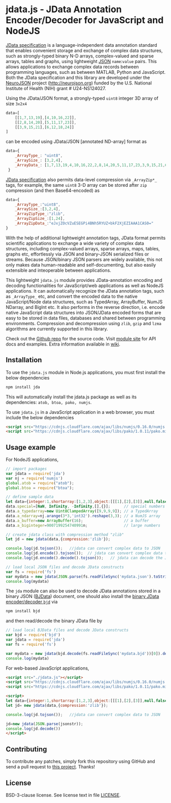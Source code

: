 jdata.js - JData Annotation Encoder/Decoder for JavaScript and NodeJS
===========

[JData specification] is a language-independent data annotation
standard that enables convenient storage and exchange of complex
data structures, such as strongly-typed binary N-D arrays, complex-valued
and sparse arrays, tables and graphs, using lightweight [JSON]
`name`:`value` pairs. This allows applications to exchange complex
data records between programming languages, such as between MATLAB,
Python and JavaScript. Both the JData specification and this library
are developed under the [NeuroJSON] project (http://neurojson.org)
funded by the U.S. National Institute of Health (NIH) grant # U24-NS124027.

Using the JData/JSON format, a strongly-typed `uint8` integer 3D array of
size `3x2x4`
```js
data=[
    [[1,7,13,19],[4,10,16,22]],
    [[2,8,14,20],[5,11,17,23]],
    [[3,9,15,21],[6,12,18,24]]
]
```
can be encoded using JData/JSON [annotated ND-array] format as
```js
data={
    _ArrayType_: "uint8",
    _ArraySize_: [3,2,4],
    _ArrayData_: [1,7,13,19,4,10,16,22,2,8,14,20,5,11,17,23,3,9,15,21,6,12,18,24]
 }
```
[JData specification] also permits data-level compression via
`_ArrayZip*_` tags, for example, the same `uint8` 3-D array can be
stored after `zip` compression (and then Base64-encoded) as
```js
data={
    _ArrayType_:"uint8",
    _ArraySize_:[3,2,4],
    _ArrayZipType_:"zlib",
    _ArrayZipSize_:[1,24],
    _ArrayZipData_:"eJxjZOcVZuESEGPi4BNh5RYUZ+bkF2XjEZIAAA1CAS0="
}
```

With the help of additional lightweight annotation tags, JData format permits
scientific applications to exchange a wide variety of complex data structures, 
including complex-valued arrays, sparse arrays, maps, tables, graphs etc, effortlessly
via JSON and binary-JSON serialized files or streams. Because JSON/binary JSON
parsers are widely available, this not only makes data human-readable and 
self-documenting, but also easily extensible and inteoperable between applications.

This lightweight `jdata.js` module provides JData-annotation encoding and decoding
functionalities for JavaScript/web applications as well as NodeJS applications. It can 
automatically recognize the JData annotation tags, such as `_ArrayType_` etc, 
and convert the encoded data to the native JavaScript/Node data structures, such as
TypedArray, ArrayBuffer, NumJS NDarray, and BigInt etc. It also performs in 
the reverse direction, i.e. encode native JavaScript data structures into JSON/JData
encoded forms that are easy to be stored in data files, databases and shared between
programming environments. Compression and decompression using `zlib`, `gzip` and `lzma`
algorithms are currently supported in this library.

Check out the [Github repo] for the source code.
Visit [module site] for API docs and examples.
Extra information available in [wiki].

[NeuroJSON]: http://neurojson.org
[JData specification]: http://neurojson.org/jdata/draft2/
[Node.js]: http://nodejs.org/
[JSON]: http://json.org
[Github repo]: https://github.com/NeuroJSON/jsdata
[module site]: https://npmjs.com/package/jda
[wiki]: http://neurojson.org
[nnotated ND-array]: https://github.com/NeuroJSON/jdata/blob/master/JData_specification.md#annotated-storage-of-n-d-arrays

Installation
------------


To use the `jdata.js` module in Node.js applications, you must first install the below dependencies

```sh
npm install jda
```

This will automatically install the jdata.js package as well as its dependencies: `atob, btoa, pako, numjs`.

To use `jdata.js` in a JavaScript application in a web browser, you must include the below dependencies
```html
<script src="https://cdnjs.cloudflare.com/ajax/libs/numjs/0.16.0/numjs.min.js"></script>
<script src="https://cdnjs.cloudflare.com/ajax/libs/pako/1.0.11/pako.min.js"></script>
```


Usage example
-------------

For NodeJS applications, 

```js
// import packages
var jdata = require('jda')
var nj = require('numjs')
global.atob = require("atob");
global.btoa = require("btoa");

// define sample data
let data={integer:1,shortarray:[1,2,3],object:[[[1],[2],[3]],null,false]};
data.special=[NaN, Infinity, -Infinity,[],{}];      // special numbers
data.a_typedarray=new Uint8ClampedArray([9,9,9,9]); // a TypedArray
data.a_ndarray=nj.arange(3*3,'int32').reshape(3,3); // a NumJS array
data.a_buffer=new ArrayBuffer(16);                  // a buffer
data.a_biginteger=9007199254740991n;                // large numbers

// create jdata class with compression method "zlib"
let jd = new jdata(data,{compression:'zlib'});

console.log(jd.tojson());   //jdata can convert complex data to JSON
console.log(jd.encode().tojson());  // jdata can convert complex data to JData-encoded objects
console.log(jd.encode().decode().tojson());   // jdata can decode the JData-encoded objects back to native objects

// load local JSON files and decode JData constructs
var fs = require('fs')
var mydata = new jdata(JSON.parse(fs.readFileSync('mydata.json').toString().replace(/\n/g,''))).decode();
console.log(mydata)
```

The `jda` module can also be used to decode JData annotations stored in a binary JSON
([BJData](http://neurojson.org/bjdata/draft2/)) document, one should also install the 
[binary JData encoder/decoder `bjd`](https://npmjs.com/package/bjd) via
```sh
npm install bjd
```
and then read/decode the binary JData file by
```js
// load local BJData files and decode JData constructs
var bjd = require('bjd')
var jdata = require('jda')
var fs = require('fs')

var mydata = new jdata(bjd.decode(fs.readFileSync('mydata.bjd'))[0]).decode();
console.log(mydata)
```

For web-based JavaScript applications, 

```html
<script src="./jdata.js"></script>
<script src="https://cdnjs.cloudflare.com/ajax/libs/numjs/0.16.0/numjs.min.js"></script>
<script src="https://cdnjs.cloudflare.com/ajax/libs/pako/1.0.11/pako.min.js"></script>

<script>
let data={integer:1,shortarray:[1,2,3],object:[[[1],[2],[3]],null,false]};
let jd= new jdata(data,{compression:'zlib'});

console.log(jd.tojson());   //jdata can convert complex data to JSON

jd=new jdata(JSON.parse(jsonstr));
console.log(jd.decode())
</script>
```


Contributing
------------

To contribute any patches, simply fork this repository using GitHub
and send a pull request to [this project](https://github.com/NeuroJSON/jsdata). Thanks!


License
-------

BSD-3-clause license. See license text in file [LICENSE](https://github.com/NeuroJSON/jsdata/blob/master/LICENSE).
